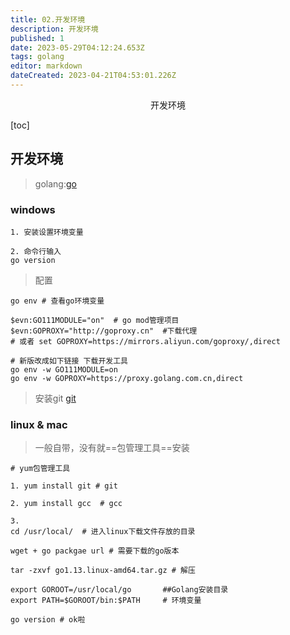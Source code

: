 ```yaml
---
title: 02.开发环境
description: 开发环境
published: 1
date: 2023-05-29T04:12:24.653Z
tags: golang
editor: markdown
dateCreated: 2023-04-21T04:53:01.226Z
---
```


<center>开发环境</center>



[toc]





## 开发环境

> golang:[go](https://golang.google.cn/dl/)



### windows

```shell
1. 安装设置环境变量

2. 命令行输入 
go version
```



> 配置

```shell
go env # 查看go环境变量

$evn:GO111MODULE="on"  # go mod管理项目
$evn:GOPROXY="http://goproxy.cn"  #下载代理  
# 或者 set GOPROXY=https://mirrors.aliyun.com/goproxy/,direct

# 新版改成如下链接 下载开发工具
go env -w GO111MODULE=on
go env -w GOPROXY=https://proxy.golang.com.cn,direct

```

> 安装git [git](https://git-scm.com/downloads)





### linux & mac

> 一般自带，没有就==包管理工具==安装



```shell
# yum包管理工具

1. yum install git # git

2. yum install gcc  # gcc

3. 
cd /usr/local/  # 进入linux下载文件存放的目录

wget + go packgae url # 需要下载的go版本

tar -zxvf go1.13.linux-amd64.tar.gz # 解压

export GOROOT=/usr/local/go       ##Golang安装目录
export PATH=$GOROOT/bin:$PATH     # 环境变量

go version # ok啦
```

















